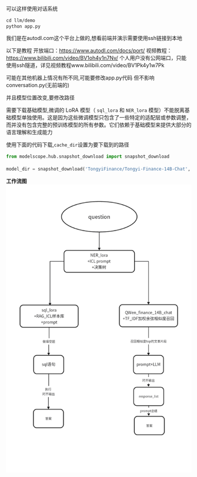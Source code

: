 可以这样使用对话系统

```shell
cd llm/demo
python app.py
```



我们是在autodl.com这个平台上做的,想看前端并演示需要使用ssh链接到本地

以下是教程
开放端口：https://www.autodl.com/docs/port/
视频教程：https://www.bilibili.com/video/BV1oh4y1n7Nv/ 
个人用户没有公网端口，只能使用ssh隧道，详见视频教程www.bilibili.com/video/BV1Pk4y1w7Pk



可能在其他机器上情况有所不同,可能要修改app.py代码
但不影响conversation.py(无前端的)



并且模型位置改变,要修改路径



需要下载基础模型,微调的 LoRA 模型（ `sql_lora` 和 `NER_lora` 模型）不能脱离基础模型单独使用。这是因为这些微调模型只包含了一些特定的适配层或参数调整，而并没有包含完整的预训练模型的所有参数。它们依赖于基础模型来提供大部分的语言理解和生成能力



使用下面的代码下载,`cache_dir`设置为要下载到的路径

```python
from modelscope.hub.snapshot_download import snapshot_download

model_dir = snapshot_download('TongyiFinance/Tongyi-Finance-14B-Chat', cache_dir='/root/autodl-tmp')
```


**工作流图**
![B0CBB981152F9FDC6D3B66529A738CC9.png](B0CBB981152F9FDC6D3B66529A738CC9.png)
